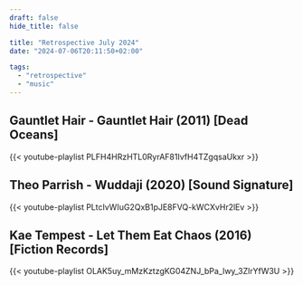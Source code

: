 ```yaml
---
draft: false
hide_title: false

title: "Retrospective July 2024"
date: "2024-07-06T20:11:50+02:00"

tags:
  - "retrospective"
  - "music"
---
```


## Gauntlet Hair - Gauntlet Hair (2011) [Dead Oceans]

{{< youtube-playlist PLFH4HRzHTL0RyrAF81IvfH4TZgqsaUkxr >}}

## Theo Parrish - Wuddaji (2020) [Sound Signature]

{{< youtube-playlist PLtcIvWIuG2QxB1pJE8FVQ-kWCXvHr2lEv >}}

## Kae Tempest - Let Them Eat Chaos (2016) [Fiction Records]

{{< youtube-playlist OLAK5uy_mMzKztzgKG04ZNJ_bPa_lwy_3ZlrYfW3U >}}
